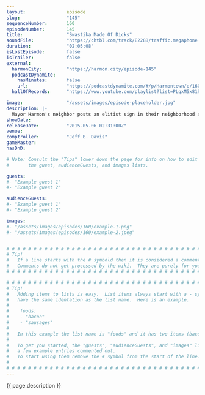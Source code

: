 ```yaml
---
layout:               episode
slug:                 "145"
sequenceNumber:       160
episodeNumber:        145
title:                "Swastika Made Of Dicks"
soundFile:            "https://chtbl.com/track/E2288/traffic.megaphone.fm/STA8556507448.mp3?updated=1562016466"
duration:             "02:05:08"
isLostEpisode:        false
isTrailer:            false
external:
  harmonCity:         "https://harmon.city/episode-145"
  podcastDynamite:
    hasMinutes:       false
    url:              "https://podcastdynamite.com/#/p/Harmontown/e/160/145"
  hallOfRecords:      "https://www.youtube.com/playlist?list=PLqxM5x81hNObGW5aDYyEPvi1q-rN7NTdm"

image:                "/assets/images/episode-placeholder.jpg"
description: |-
  Mayor Harmon's neighbor posts an elitist sign in their neighborhood and he loses it. There's rants, bits, baby talk, Shadownrun. Spencer, Curtis, Erin and DeMorge.
showDate:             
releaseDate:          "2015-05-06 02:31:00Z"
venue:                
comptroller:          "Jeff B. Davis"
gameMaster:           
hasDnD:               

# Note: Consult the "Tips" lower down the page for info on how to edit
#       the guest, audienceGuests, and images lists.

guests:
#- "Example guest 1"
#- "Example guest 2"

audienceGuests:
#- "Example guest 1"
#- "Example guest 2"

images:
#- "/assets/images/episodes/160/example-1.png"
#- "/assets/images/episodes/160/example-2.jpeg"


# # # # # # # # # # # # # # # # # # # # # # # # # # # # # # # # # # # # # # # # # # # # #
# Tip!
#   If a line starts with the # symbold then it is considered a comment.
#   Comments do not get processed by the wiki.  They are purely for your information.
# # # # # # # # # # # # # # # # # # # # # # # # # # # # # # # # # # # # # # # # # # # # #

# # # # # # # # # # # # # # # # # # # # # # # # # # # # # # # # # # # # # # # # # # # # #
# Tip!
#   Adding items to lists is easy.  List items always start with a - symbol and have
#   have the same identation as the list name.  Here is an example.
#
#    foods:
#    - "bacon"
#    - "sausages"
#
#   In this example the list name is "foods" and it has two items (bacon, and sausages).
#
#   To get you started, the "guests", "audienceGuests", and "images" lists below have
#   a few example entries commented out.
#   To start using them remove the # symbol from the start of the line.
#
# # # # # # # # # # # # # # # # # # # # # # # # # # # # # # # # # # # # # # # # # # # # #
---
```


<!-- The episode description will be rendered here -->
{{ page.description }}

<!-- Add your content BELOW here -->
<!-- vvvvvvvvvvvvvvvvvvvvvvvvvvv -->




<!-- ^^^^^^^^^^^^^^^^^^^^^^^^^^^ -->
<!-- Add your content ABOVE here -->

<!-- The episode gallery will be rendered here -->